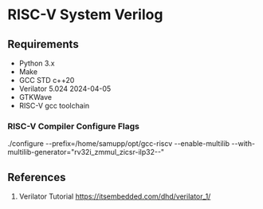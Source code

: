 # RISC-V System Verilog

## Requirements

- Python 3.x
- Make
- GCC STD c++20
- Verilator 5.024 2024-04-05
- GTKWave
- RISC-V gcc toolchain

### RISC-V Compiler Configure Flags

./configure --prefix=/home/samupp/opt/gcc-riscv --enable-multilib --with-multilib-generator="rv32i_zmmul_zicsr-ilp32--"

## References
1. Verilator Tutorial https://itsembedded.com/dhd/verilator_1/
